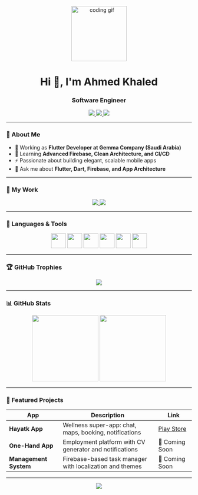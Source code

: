 <!-- Profile Header -->
<div align="center">
  <img src="https://media.giphy.com/media/M9gbBd9nbDrOTu1Mqx/giphy.gif" height="150" alt="coding gif"/>
</div>

<h1 align="center">Hi 👋, I'm Ahmed Khaled</h1>
<h3 align="center">Software Engineer</h3>

<p align="center">
  <a href="mailto:ahmeedkhaaled05@gmail.com">
    <img src="https://img.shields.io/badge/Email-D14836?style=for-the-badge&logo=gmail&logoColor=white" />
  </a>
  <a href="https://www.linkedin.com/in/ahmed-khaled-536418243">
    <img src="https://img.shields.io/badge/LinkedIn-0077B5?style=for-the-badge&logo=linkedin&logoColor=white" />
  </a>
  <a href="https://github.com/Ahmeedkhaled">
    <img src="https://img.shields.io/badge/GitHub-181717?style=for-the-badge&logo=github&logoColor=white" />
  </a>
</p>

---

### 🧠 About Me
- 🔭 Working as **Flutter Developer at Gemma Company (Saudi Arabia)**
- 🌱 Learning **Advanced Firebase, Clean Architecture, and CI/CD**
- ⚡ Passionate about building elegant, scalable mobile apps
- 💬 Ask me about **Flutter, Dart, Firebase, and App Architecture**

---

### 📂 My Work

<p align="center">
  <a href="https://github.com/Ahmeedkhaled/Ahmeedkhaled/blob/main/Ahmed_Khaled_CV.pdf" target="_blank">
    <img src="https://img.shields.io/badge/My%20CV-FFB703?style=for-the-badge&logo=adobeacrobatreader&logoColor=white" />
  </a>
  <a href="https://ahmeedkhaled.github.io/portfolio">
    <img src="https://img.shields.io/badge/My%20Portfolio-2196F3?style=for-the-badge&logo=googlechrome&logoColor=white" />
  </a>
</p>

---

### 🧰 Languages & Tools

<div align="center">
  <img src="https://cdn.jsdelivr.net/gh/devicons/devicon/icons/flutter/flutter-original.svg" height="40" />
  <img src="https://cdn.jsdelivr.net/gh/devicons/devicon/icons/dart/dart-original.svg" height="40" />
  <img src="https://cdn.jsdelivr.net/gh/devicons/devicon/icons/firebase/firebase-plain-wordmark.svg" height="40" />
  <img src="https://cdn.jsdelivr.net/gh/devicons/devicon/icons/androidstudio/androidstudio-original.svg" height="40" />
  <img src="https://cdn.jsdelivr.net/gh/devicons/devicon/icons/github/github-original.svg" height="40" />
  <img src="https://cdn.jsdelivr.net/gh/devicons/devicon/icons/git/git-original.svg" height="40" />
</div>

---

### 🏆 GitHub Trophies
<p align="center">
  <img src="https://github-profile-trophy.vercel.app/?username=Ahmeedkhaled&theme=darkhub&margin-w=15&margin-h=15&row=1" />
</p>

---

### 📊 GitHub Stats
<div align="center">
  <img src="https://github-readme-stats.vercel.app/api?username=Ahmeedkhaled&show_icons=true&theme=dark&count_private=true" height="180" />
  <img src="https://github-readme-streak-stats.herokuapp.com/?user=Ahmeedkhaled&theme=dark" height="180" />
</div>

---

### 🚀 Featured Projects

| App | Description | Link |
|-----|--------------|------|
| **Hayatk App** | Wellness super-app: chat, maps, booking, notifications | [Play Store](https://play.google.com/store/apps/details?id=com.emcan.hyatk) |
| **One-Hand App** | Employment platform with CV generator and notifications | 🔗 Coming Soon |
| **Management System** | Firebase-based task manager with localization and themes | 🔗 Coming Soon |

---

<p align="center">
  <img src="https://komarev.com/ghpvc/?username=Ahmeedkhaled&label=Profile%20views&color=0e75b6&style=flat" />
</p>
